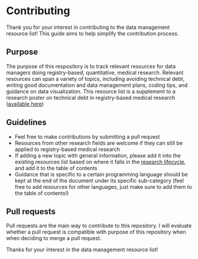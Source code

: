 # Contributing
Thank you for your interest in contributing to the data management resource list!
This guide aims to help simplify the contribution process. 

## Purpose
The purpose of this respository is to track relevant resources for data managers
doing registry-based, quantitative, medical research. Relevant resources can span a variety of
topics, including avoiding technical debt, writing good documentation and 
data management plans, coding tips, and guidance on data visualization. 
This resource list is a supplement to a research poster on technical debt in registry-based medical research ([available here](https://zenodo.org/records/15040399))

## Guidelines
- Feel free to make contributions by submitting a pull request
- Resources from other research fields are welcome if they can still be applied to registry-based medical research
- If adding a new topic with general information, please add it into the existing resources list based on where it 
falls in the [research lifecycle](https://researchsupport.harvard.edu/research-lifecycle), and add it to the table of contents
- Guidance that is specific to a certain programming language should be kept at the end of the document under its specific sub-category
(feel free to add resources for other languages, just make sure to add them to the table of contents!)

## Pull requests
Pull requests are the main way to contribute to this repository. I will evaluate whether a pull request is compatible with purpose of this repository when when deciding to merge a pull request.

Thanks for your interest in the data management resource list!